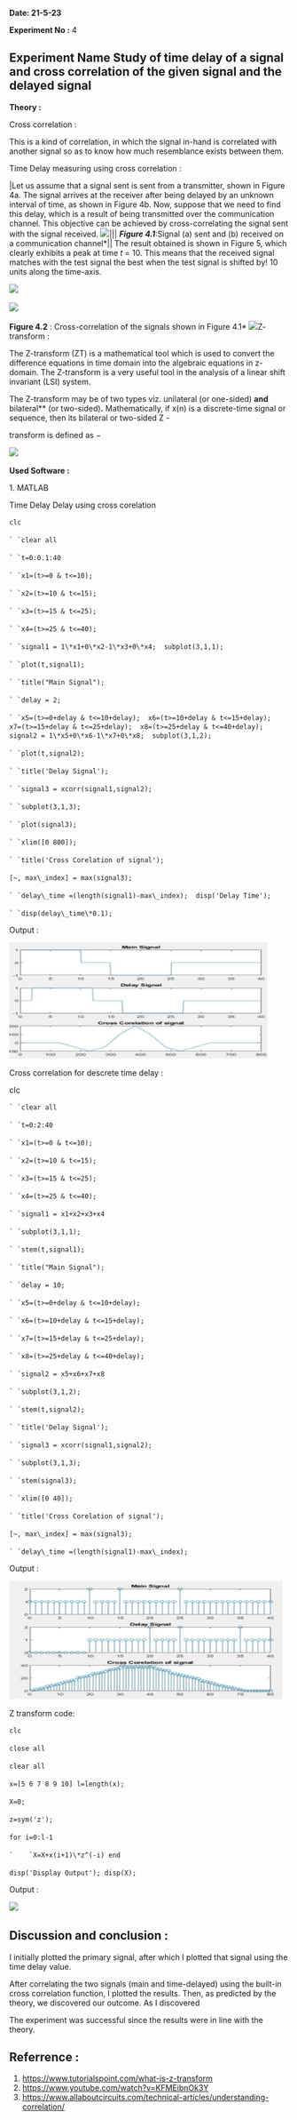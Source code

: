 ﻿**Date: 21-5-23** 

**Experiment No :** 4 

## Experiment Name  Study of time delay of a signal and cross correlation of the given signal and the delayed signal 

**Theory :**  

Cross correlation :  

This is a kind of correlation, in which the signal in-hand is correlated with another signal so as to know how much resemblance exists between them.  

Time Delay measuring using cross correlation : 



|Let us assume that a signal sent is sent from a transmitter, shown in Figure 4a. The signal arrives
at the receiver after being delayed by an unknown interval of time, as shown in Figure 4b.
Now, suppose that we need to find this delay, which is a result of being transmitted over the 
communication channel. This objective can be achieved by cross-correlating the signal sent with
the signal received.
![](images/pic1.png)|||
***Figure 4.1***:Signal (a) sent and (b) received on a communication channel*||
The result obtained is shown in Figure 5, which clearly exhibits a peak at time *t* = 10. This means that the received signal matches with the test signal the best when the test signal is shifted by!
10 units along the time-axis. 

![](images/pic3.png)  

![](Aspose.Words.b07632e4-8792-4d9e-bb49-4f559fbbc6ca.003.png)

**Figure 4.2** : Cross-correlation of the signals shown in Figure 4.1* ![](Aspose.Words.b07632e4-8792-4d9e-bb49-4f559fbbc6ca.004.png)Z- transform : 

The Z-transform (ZT) is a mathematical tool which is used to convert the difference equations in time domain into the algebraic equations in z-domain. The Z-transform is a very useful tool in the analysis of a linear shift invariant (LSI) system. 

The Z-transform may be of two types viz. unilateral (or one-sided) **and** bilateral** (or two-sided)**.** Mathematically, if x(n) is a discrete-time signal or sequence, then its bilateral or two-sided Z -

transform is defined as − 

![](images/pic2.png)

**Used Software :**  

1\.  MATLAB  

Time Delay  Delay using cross corelation 

~~~
clc 

` `clear all 

` `t=0:0.1:40 

` `x1=(t>=0 & t<=10); 

` `x2=(t>=10 & t<=15); 

` `x3=(t>=15 & t<=25); 

` `x4=(t>=25 & t<=40); 

` `signal1 = 1\*x1+0\*x2-1\*x3+0\*x4;  subplot(3,1,1); 

` `plot(t,signal1); 

` `title("Main Signal"); 

` `delay = 2; 

` `x5=(t>=0+delay & t<=10+delay);  x6=(t>=10+delay & t<=15+delay);  x7=(t>=15+delay & t<=25+delay);  x8=(t>=25+delay & t<=40+delay);  signal2 = 1\*x5+0\*x6-1\*x7+0\*x8;  subplot(3,1,2); 

` `plot(t,signal2); 

` `title('Delay Signal'); 

` `signal3 = xcorr(signal1,signal2); 

` `subplot(3,1,3); 

` `plot(signal3); 

` `xlim([0 800]); 

` `title('Cross Corelation of signal'); 

[~, max\_index] = max(signal3); 

` `delay\_time =(length(signal1)-max\_index);  disp('Delay Time'); 

` `disp(delay\_time\*0.1);  
~~~
Output : 

![](images/pic4.jpeg)

Cross correlation for descrete time delay : 

clc 
~~~
` `clear all 

` `t=0:2:40 

` `x1=(t>=0 & t<=10); 

` `x2=(t>=10 & t<=15); 

` `x3=(t>=15 & t<=25); 

` `x4=(t>=25 & t<=40); 

` `signal1 = x1+x2+x3+x4 

` `subplot(3,1,1); 

` `stem(t,signal1); 

` `title("Main Signal"); 

` `delay = 10; 

` `x5=(t>=0+delay & t<=10+delay); 

` `x6=(t>=10+delay & t<=15+delay); 

` `x7=(t>=15+delay & t<=25+delay); 

` `x8=(t>=25+delay & t<=40+delay); 

` `signal2 = x5+x6+x7+x8 

` `subplot(3,1,2); 

` `stem(t,signal2); 

` `title('Delay Signal'); 

` `signal3 = xcorr(signal1,signal2); 

` `subplot(3,1,3); 

` `stem(signal3); 

` `xlim([0 40]); 

` `title('Cross Corelation of signal'); 

[~, max\_index] = max(signal3); 

` `delay\_time =(length(signal1)-max\_index); 

~~~
Output : 

![](images/pic5.jpeg)

Z transform code: 

~~~
clc

close all

clear all

x=[5 6 7 8 9 10] l=length(x);

X=0;

z=sym('z');

for i=0:l-1

`    `X=X+x(i+1)\*z^(-i) end

disp('Display Output'); disp(X);

~~~
Output : 

![](images/pic6.png)

## Discussion and conclusion : 

I initially plotted the primary signal, after which I plotted that signal using the time delay value. 

After correlating the two signals (main and time-delayed) using the built-in cross correlation function, I plotted the results. Then, as predicted by the theory, we discovered our outcome. As I discovered 

The experiment was successful since the results were in line with the theory.

##  Referrence : 

1. [https://www.tutorialspoint.com/what-is-z-transform ](https://www.tutorialspoint.com/what-is-z-transform)
1. [https://www.youtube.com/watch?v=KFMEibnOk3Y ](https://www.youtube.com/watch?v=KFMEibnOk3Y)
1. [https://www.allaboutcircuits.com/technical-articles/understanding-correlation/ ](https://www.allaboutcircuits.com/technical-articles/understanding-correlation/)
